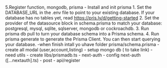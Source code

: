 5.Register function, mongodb, prisma
    - Install and init prisma
        1. Set the DATABASE_URL in the .env file to point to your existing database. If your database has no tables yet, read https://pris.ly/d/getting-started
        2. Set the provider of the datasource block in schema.prisma to match your database: postgresql, mysql, sqlite, sqlserver, mongodb or cockroachdb.
        3. Run prisma db pull to turn your database schema into a Prisma schema.
        4. Run prisma generate to generate the Prisma Client. You can then start querying your database.
    -when finish intall yo uhave folder prisma/schema.prisma
        - create all modal (user,account,listing)
    - setup mongo db ( to take link)
    - need utils 
        - create libs/prismadb.ts 
    - next-auth 
        - config next-auth ([...nextauth].ts)
    - post 
        - api/register
            



